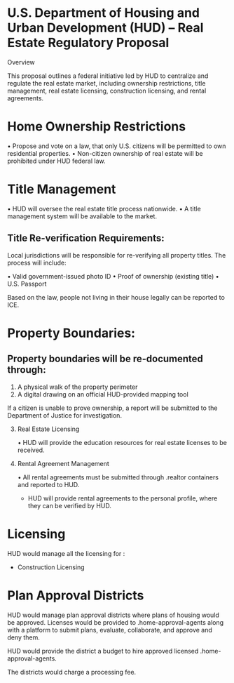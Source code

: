 # U.S. Department of Housing and Urban Development (HUD) – Real Estate Regulatory Proposal

Overview

This proposal outlines a federal initiative led by HUD to centralize and regulate the real estate market, including ownership restrictions, title management, real estate licensing, construction licensing, and rental agreements.

# Home Ownership Restrictions

• Propose and vote on a law, that only U.S. citizens will be permitted to own residential properties.
• Non-citizen ownership of real estate will be prohibited under HUD federal law.

# Title Management

• HUD will oversee the real estate title process nationwide.
• A title management system will be available to the market.

## Title Re-verification Requirements:

Local jurisdictions will be responsible for re-verifying all property titles. The process will include:

• Valid government-issued photo ID
• Proof of ownership (existing title)
• U.S. Passport

Based on the law, people not living in their house legally can be reported to ICE.

# Property Boundaries:

## Property boundaries will be re-documented through:

1. A physical walk of the property perimeter
2. A digital drawing on an official HUD-provided mapping tool

If a citizen is unable to prove ownership, a report will be submitted to the Department of Justice for investigation.

3. Real Estate Licensing

   • HUD will provide the education resources for real estate licenses to be received.

4. Rental Agreement Management

   • All rental agreements must be submitted through .realtor containers and reported to HUD.

   - HUD will provide rental agreements to the personal profile, where they can be verified by HUD.

# Licensing

HUD would manage all the licensing for :

- Construction Licensing

# Plan Approval Districts

HUD would manage plan approval districts where plans of housing would be approved. Licenses would be provided to .home-approval-agents along with a platform to submit plans, evaluate, collaborate, and approve and deny them.

HUD would provide the district a budget to hire approved licensed .home-approval-agents.

The districts would charge a processing fee.
